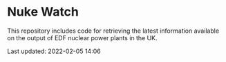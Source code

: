 # Nuke Watch

This repository includes code for retrieving the latest information available on the output of EDF nuclear power plants in the UK.

Last updated: 2022-02-05 14:06